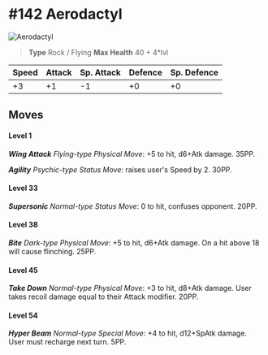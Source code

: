 # #142 Aerodactyl


![Aerodactyl](https://img.pokemondb.net/sprites/home/normal/1x/aerodactyl.png)

> **Type** Rock / Flying
> **Max Health** 40 + 4\*lvl

| Speed | Attack | Sp. Attack | Defence | Sp. Defence |
| ----- | ------ | ---------- | ------- | ----------- |
| +3 | +1 | -1 | +0 | +0 |

## Moves
#### Level 1

***Wing Attack** Flying-type Physical Move*: +5 to hit, d6+Atk damage.  35PP.

***Agility** Psychic-type Status Move*: raises user's Speed by 2. 30PP.
#### Level 33

***Supersonic** Normal-type Status Move*: 0 to hit, confuses opponent. 20PP.
#### Level 38

***Bite** Dark-type Physical Move*: +5 to hit, d6+Atk damage. On a hit above 18 will cause flinching. 25PP.
#### Level 45

***Take Down** Normal-type Physical Move*: +3 to hit, d8+Atk damage. User takes recoil damage equal to their Attack modifier. 20PP.
#### Level 54

***Hyper Beam** Normal-type Special Move*: +4 to hit, d12+SpAtk damage. User must recharge next turn. 5PP.

